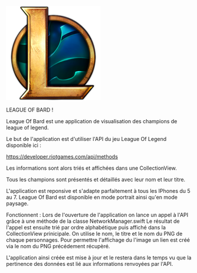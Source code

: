
<img src="./icon.png"/>



LEAGUE OF BARD !


League Of Bard est une application de visualisation des champions de league of legend.

Le but de l'application est d'utiliser l'API du jeu League Of Legend disponible ici : 

https://developer.riotgames.com/api/methods

Les informations sont alors triés et affichées dans une CollectionView.

Tous les champions sont présentés et détaillés avec leur nom et leur titre.

L'application est reponsive et s'adapte parfaitement à tous les IPhones du 5 au 7.
League Of Bard est disponible en mode portrait ainsi qu'en mode paysage.

Fonctionnent :
Lors de l'ouverture de l'application on lance un appel à l'API grâce à une méthode de la classe NetworkManager.swift
Le résultat de l'appel est ensuite trié par ordre alphabétique puis affiché dans la CollectionView prinicipale.
On utilise le nom, le titre et le nom du PNG de chaque personnages. Pour permettre l'affichage du l'image un lien est créé via le nom du PNG précédement récupèré.

L'application ainsi créée est mise à jour et le restera dans le temps vu que la pertinence des données est lié aux informations renvoyées par l'API. 
